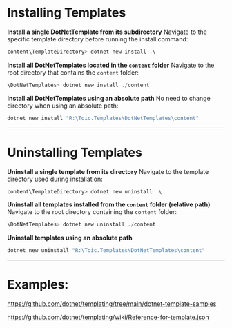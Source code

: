 # Installing Templates

**Install a single DotNetTemplate from its subdirectory**
Navigate to the specific template directory before running the install command:

```powershell
content\TemplateDirectory> dotnet new install .\
```

**Install all DotNetTemplates located in the `content` folder**
Navigate to the root directory that contains the `content` folder:

```powershell
\DotNetTemplates> dotnet new install ./content
```

**Install all DotNetTemplates using an absolute path**
No need to change directory when using an absolute path:

```powershell
dotnet new install "R:\Toic.Templates\DotNetTemplates\content"
```

---

# Uninstalling Templates

**Uninstall a single template from its directory**
Navigate to the template directory used during installation:

```powershell
content\TemplateDirectory> dotnet new uninstall .\
```

**Uninstall all templates installed from the `content` folder (relative path)**
Navigate to the root directory containing the `content` folder:

```powershell
\DotNetTemplates> dotnet new uninstall ./content
```

**Uninstall templates using an absolute path**

```powershell
dotnet new uninstall "R:\Toic.Templates\DotNetTemplates\content"
```

---


# Examples:
https://github.com/dotnet/templating/tree/main/dotnet-template-samples

https://github.com/dotnet/templating/wiki/Reference-for-template.json